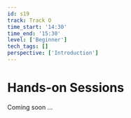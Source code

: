 ```yaml
---
id: s19
track: Track O
time_start: '14:30'
time_end: '15:30'
level: ['Beginner']
tech_tags: []
perspective: ['Introduction']
---
```


# Hands-on Sessions

Coming soon ...
